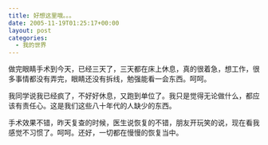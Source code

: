 ```yaml
---
title: 好想这里哦。。。
date: 2005-11-19T01:25:17+00:00
layout: post
categories:
  - 我的世界
---
```


做完眼睛手术到今天，已经三天了，三天都在床上休息，真的很着急，想工作，很多事情都没有弄完，眼睛还没有拆线，勉强能看一会东西。呵呵。

我同学说我已经疯了，不好好休息，又跑到单位了。我只是觉得无论做什么，都应该有责任心。这是我们这些八十年代的人缺少的东西。

手术效果不错，昨天复查的时候，医生说恢复的不错，朋友开玩笑的说，现在看我感觉不习惯了。呵呵。还好，一切都在慢慢的恢复当中。